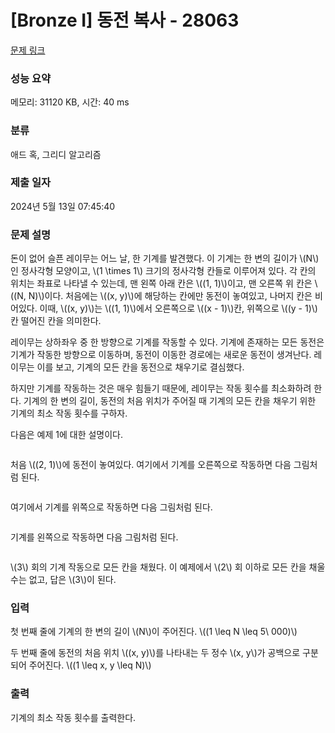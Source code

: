 # [Bronze I] 동전 복사 - 28063 

[문제 링크](https://www.acmicpc.net/problem/28063) 

### 성능 요약

메모리: 31120 KB, 시간: 40 ms

### 분류

애드 혹, 그리디 알고리즘

### 제출 일자

2024년 5월 13일 07:45:40

### 문제 설명

<p>돈이 없어 슬픈 레이무는 어느 날, 한 기계를 발견했다. 이 기계는 한 변의 길이가 \(N\)인 정사각형 모양이고, \(1 \times 1\) 크기의 정사각형 칸들로 이루어져 있다. 각 칸의 위치는 좌표로 나타낼 수 있는데, 맨 왼쪽 아래 칸은 \((1, 1)\)이고, 맨 오른쪽 위 칸은 \((N, N)\)이다. 처음에는 \((x, y)\)에 해당하는 칸에만 동전이 놓여있고, 나머지 칸은 비어있다. 이때, \((x, y)\)는 \((1, 1)\)에서 오른쪽으로 \((x - 1)\)칸, 위쪽으로 \((y - 1)\)칸 떨어진 칸을 의미한다.</p>

<p>레이무는 상하좌우 중 한 방향으로 기계를 작동할 수 있다. 기계에 존재하는 모든 동전은 기계가 작동한 방향으로 이동하며, 동전이 이동한 경로에는 새로운 동전이 생겨난다. 레이무는 이를 보고, 기계의 모든 칸을 동전으로 채우기로 결심했다.</p>

<p>하지만 기계를 작동하는 것은 매우 힘들기 때문에, 레이무는 작동 횟수를 최소화하려 한다. 기계의 한 변의 길이, 동전의 처음 위치가 주어질 때 기계의 모든 칸을 채우기 위한 기계의 최소 작동 횟수를 구하자.</p>

<p>다음은 예제 1에 대한 설명이다.</p>

<p style="text-align: center;"><img alt="" src=""></p>

<p>처음 \((2, 1)\)에 동전이 놓여있다. 여기에서 기계를 오른쪽으로 작동하면 다음 그림처럼 된다.</p>

<p style="text-align: center;"><img alt="" src=""></p>

<p>여기에서 기계를 위쪽으로 작동하면 다음 그림처럼 된다.</p>

<p style="text-align: center;"><img alt="" src=""></p>

<p>기계를 왼쪽으로 작동하면 다음 그림처럼 된다.</p>

<p style="text-align: center;"><img alt="" src=""></p>

<p>\(3\) 회의 기계 작동으로 모든 칸을 채웠다. 이 예제에서 \(2\) 회 이하로 모든 칸을 채울 수는 없고, 답은 \(3\)이 된다.</p>

### 입력 

 <p>첫 번째 줄에 기계의 한 변의 길이 \(N\)이 주어진다. \((1 \leq N \leq 5\ 000)\)</p>

<p>두 번째 줄에 동전의 처음 위치 \((x, y)\)를 나타내는 두 정수 \(x, y\)가 공백으로 구분되어 주어진다. \((1 \leq x, y \leq N)\)</p>

### 출력 

 <p>기계의 최소 작동 횟수를 출력한다.</p>

